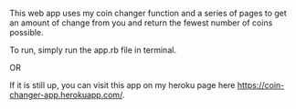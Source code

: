 This web app uses my coin changer function and a series of pages to get an amount of change from you and return the fewest number of coins possible.

To run, simply run the app.rb file in terminal.

OR

If it is still up, you can visit this app on my heroku page here https://coin-changer-app.herokuapp.com/.
